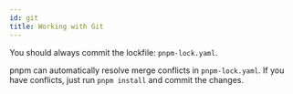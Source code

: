 ```yaml
---
id: git
title: Working with Git
---
```


You should always commit the lockfile: `pnpm-lock.yaml`.

pnpm can automatically resolve merge conflicts in `pnpm-lock.yaml`. If you have conflicts, just run `pnpm install` and commit the changes.
